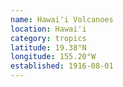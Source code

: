```yaml
---
name: Hawai'i Volcanoes
location: Hawai'i
category: tropics
latitude: 19.38°N
longitude: 155.20°W
established: 1916-08-01
---
```

